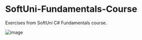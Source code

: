 # SoftUni-Fundamentals-Course
 Exercises from SoftUni C# Fundamentals course.

![image](https://user-images.githubusercontent.com/114016354/200377123-99fa8354-fdc0-4172-99cb-c9608cd88599.png)

